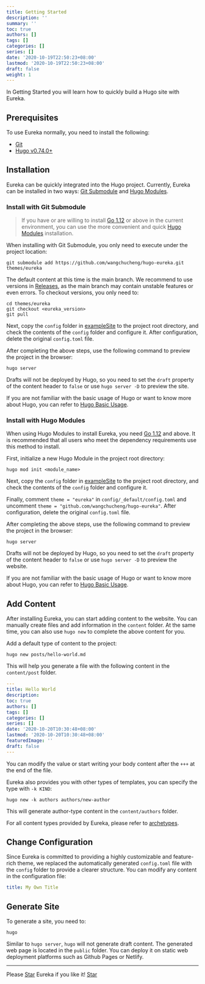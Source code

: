 ```yaml
---
title: Getting Started
description: ''
summary: ''
toc: true
authors: []
tags: []
categories: []
series: []
date: '2020-10-19T22:50:23+08:00'
lastmod: '2020-10-19T22:50:23+08:00'
draft: false
weight: 1
---
```


In Getting Started you will learn how to quickly build a Hugo site with Eureka.

<!--more-->

## Prerequisites

To use Eureka normally, you need to install the following:

- [Git](https://git-scm.com/)
- [Hugo v0.74.0+](https://gohugo.io/getting-started/installing/)

## Installation

Eureka can be quickly integrated into the Hugo project. Currently, Eureka can be installed in two ways: [Git Submodule](#install-with-git-submodule) and [Hugo Modules](#install-with-hugo-modules).

### Install with Git Submodule

> If you have or are willing to install [Go 1.12](https://golang.org/dl/) or above in the current environment, you can use the more convenient and quick [Hugo Modules](#install-with-hugo-modules) installation.

When installing with Git Submodule, you only need to execute under the project location:

```shell
git submodule add https://github.com/wangchucheng/hugo-eureka.git themes/eureka
```

The default content at this time is the main branch. We recommend to use versions in [Releases](https://github.com/wangchucheng/hugo-eureka/releases), as the main branch may contain unstable features or even errors. To checkout versions, you only need to:

```shell
cd themes/eureka
git checkout <eureka_version>
git pull
```

Next, copy the `config` folder in [exampleSite](https://github.com/wangchucheng/hugo-eureka/tree/master/exampleSite) to the project root directory, and check the contents of the `config` folder and configure it. After configuration, delete the original `config.toml` file.

After completing the above steps, use the following command to preview the project in the browser:

```shell
hugo server
```

Drafts will not be deployed by Hugo, so you need to set the `draft` property of the content header to `false` or use `hugo server -D` to preview the site.

If you are not familiar with the basic usage of Hugo or want to know more about Hugo, you can refer to [Hugo Basic Usage](https://gohugo.io/getting-started/usage/).

### Install with Hugo Modules

When using Hugo Modules to install Eureka, you need [Go 1.12](https://golang.org/dl/) and above. It is recommended that all users who meet the dependency requirements use this method to install.

First, initialize a new Hugo Module in the project root directory:

```shell
hugo mod init <module_name>
```

Next, copy the `config` folder in [exampleSite](https://github.com/wangchucheng/hugo-eureka/tree/master/exampleSite) to the project root directory, and check the contents of the `config` folder and configure it.

Finally, comment `theme = "eureka"` in `config/_default/config.toml` and uncomment `theme = "github.com/wangchucheng/hugo-eureka"`. After configuration, delete the original `config.toml` file.

After completing the above steps, use the following command to preview the project in the browser:

```shell
hugo server
```

Drafts will not be deployed by Hugo, so you need to set the `draft` property of the content header to `false` or use `hugo server -D` to preview the website.

If you are not familiar with the basic usage of Hugo or want to know more about Hugo, you can refer to [Hugo Basic Usage](https://gohugo.io/getting-started/usage/).

## Add Content

After installing Eureka, you can start adding content to the website. You can manually create files and add information in the `content` folder. At the same time, you can also use `hugo new` to complete the above content for you.

Add a default type of content to the project:

```shell
hugo new posts/hello-world.md
```

This will help you generate a file with the following content in the `content/post` folder.

```yaml
---
title: Hello World
description:
toc: true
authors: []
tags: []
categories: []
series: []
date: '2020-10-20T10:30:48+08:00'
lastmod: '2020-10-20T10:30:48+08:00'
featuredImage: ''
draft: false
---
```

You can modify the value or start writing your body content after the `+++` at the end of the file.

Eureka also provides you with other types of templates, you can specify the type with `-k KIND`:

```shell
hugo new -k authors authors/new-author
```

This will generate author-type content in the `content/authors` folder.

For all content types provided by Eureka, please refer to [archetypes](https://github.com/wangchucheng/hugo-eureka/tree/master/archetypes).

## Change Configuration

Since Eureka is committed to providing a highly customizable and feature-rich theme, we replaced the automatically generated `config.toml` file with the `config` folder to provide a clearer structure. You can modify any content in the configuration file:

```yaml
title: My Own Title
```

## Generate Site

To generate a site, you need to:

```shell
hugo
```

Similar to `hugo server`, `hugo` will not generate draft content. The generated web page is located in the `public` folder. You can deploy it on static web deployment platforms such as Github Pages or Netlify.

---

<div class="flex flex-col items-center">
	<span class="mb-4">Please <a href="https://github.com/wangchucheng/hugo-eureka">Star</a> Eureka if you like it!</span>
	<a class="github-button" href="https://github.com/wangchucheng/hugo-eureka" data-size="large" aria-label="Star wangchucheng/hugo-eureka on GitHub">Star</a>
</div>